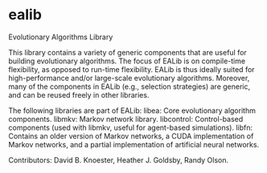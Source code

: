 ealib
=====

Evolutionary Algorithms Library

This library contains a variety of generic components that are useful for
building evolutionary algorithms.  The focus of EALib is on compile-time
flexibility, as opposed to run-time flexibility.  EALib is thus ideally suited
for high-performance and/or large-scale evolutionary algorithms.  Moreover,
many of the components in EALib (e.g., selection strategies) are generic, and
can be reused freely in other libraries.

The following libraries are part of EALib:
    libea: 
        Core evolutionary algorithm components.
    libmkv:
        Markov network library.
    libcontrol:
        Control-based components (used with libmkv, useful for agent-based
        simulations).
    libfn:
        Contains an older version of Markov networks, a CUDA implementation of 
        Markov networks, and a partial implementation of artificial neural 
        networks.


Contributors:
David B. Knoester, Heather J. Goldsby, Randy Olson.
